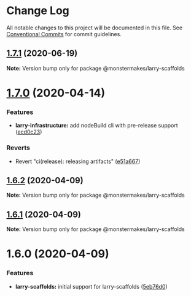 # Change Log

All notable changes to this project will be documented in this file.
See [Conventional Commits](https://conventionalcommits.org) for commit guidelines.

## [1.7.1](https://github.com/MonsterMakes/larry-scaffolds/compare/@monstermakes/larry-scaffolds@1.7.0...@monstermakes/larry-scaffolds@1.7.1) (2020-06-19)

**Note:** Version bump only for package @monstermakes/larry-scaffolds





# [1.7.0](https://github.com/MonsterMakes/larry-scaffolds/compare/@monstermakes/larry-scaffolds@1.6.2...@monstermakes/larry-scaffolds@1.7.0) (2020-04-14)


### Features

* **larry-infrastructure:** add nodeBuild cli with pre-release support ([ecd0c23](https://github.com/MonsterMakes/larry-scaffolds/commit/ecd0c23a6a56e1592cc421c2457f420e351848c5))


### Reverts

* Revert "ci(release): releasing artifacts" ([e51a667](https://github.com/MonsterMakes/larry-scaffolds/commit/e51a667fc8bc57afd1338725472da486025f4edd))





## [1.6.2](https://github.com/MonsterMakes/larry-scaffolds/compare/@monstermakes/larry-scaffolds@1.6.1...@monstermakes/larry-scaffolds@1.6.2) (2020-04-09)

**Note:** Version bump only for package @monstermakes/larry-scaffolds





## [1.6.1](https://github.com/MonsterMakes/larry-scaffolds/compare/@monstermakes/larry-scaffolds@1.6.0...@monstermakes/larry-scaffolds@1.6.1) (2020-04-09)

**Note:** Version bump only for package @monstermakes/larry-scaffolds





# 1.6.0 (2020-04-09)


### Features

* **larry-scaffolds:** initial support for larry-scaffolds ([5eb76d0](https://github.com/MonsterMakes/larry-scaffolds/commit/5eb76d0a3d08b46a1e3013c5242d02397e9ceda4))

